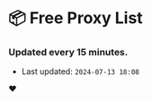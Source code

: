# :package: Free Proxy List
### Updated every 15 minutes.

- Last updated: `2024-07-13 18:08`

:heart:
